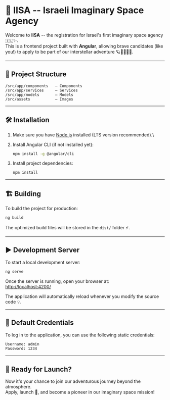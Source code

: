 # 🚀 IISA -- Israeli Imaginary Space Agency

Welcome to **IISA** -- the registration for Israel's first imaginary
space agency 🇮🇱✨.\
This is a frontend project built with **Angular**, allowing brave
candidates (like you!) to apply to be part of our interstellar adventure
🪐👩‍🚀👨‍🚀.

------------------------------------------------------------------------

## 📂 Project Structure

    /src/app/components   – Components  
    /src/app/services     – Services  
    /src/app/models       – Models  
    /src/assets           – Images  

------------------------------------------------------------------------

## 🛠️ Installation

1.  Make sure you have [Node.js](https://nodejs.org/) installed (LTS
    version recommended).\

2.  Install Angular CLI (if not installed yet):

    ``` bash
    npm install -g @angular/cli
    ```

3.  Install project dependencies:

    ``` bash
    npm install
    ```

------------------------------------------------------------------------
## 🏗️ Building

To build the project for production:

``` bash
ng build
```

The optimized build files will be stored in the `dist/` folder ⚡.



------------------------------------------------------------------------

## ▶️ Development Server

To start a local development server:

``` bash
ng serve
```

Once the server is running, open your browser at:\
<http://localhost:4200/>

The application will automatically reload whenever you modify the source
code 💡.

------------------------------------------------------------------------

## 🔑 Default Credentials

To log in to the application, you can use the following static credentials:

``` bash
Username: admin
Password: 1234
```

------------------------------------------------------------------------

## 🌌 Ready for Launch?

Now it's your chance to join our adventurous journey beyond the
atmosphere.\
Apply, launch 🚀, and become a pioneer in our imaginary space mission!
